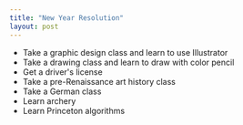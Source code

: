 ```yaml
---
title: "New Year Resolution"
layout: post
---
```


* Take a graphic design class and learn to use Illustrator
* Take a drawing class and learn to draw with color pencil
* Get a driver's license
* Take a pre-Renaissance art history class
* Take a German class
* Learn archery
* Learn Princeton algorithms
